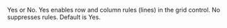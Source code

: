 Yes or No. Yes enables row and column rules (lines) in the grid control. No suppresses rules.
		Default is Yes.